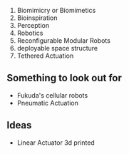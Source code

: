 1. Biomimicry or Biomimetics
2. Bioinspiration
3. Perception
4. Robotics
5. Reconfigurable Modular Robots
6. deployable space structure
7. Tethered Actuation

## Something to look out for

- Fukuda's cellular robots
- Pneumatic Actuation

## Ideas

- Linear Actuator 3d printed
